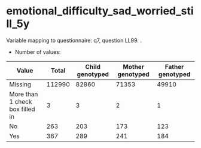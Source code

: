 # emotional_difficulty_sad_worried_still_5y
Variable mapping to questionnaire: q7, question LL99.
.
- Number of values:

| Value | Total | Child genotyped | Mother genotyped | Father genotyped |
| ----- | ----- | --------------- | ---------------- | ---------------- |
| Missing | 112990 | 82860 | 71353 | 49910 |
| More than 1 check box filled in | 3 | 3 | 2 |1 |
| No | 263 | 203 | 173 |123 |
| Yes | 367 | 289 | 241 |184 |



